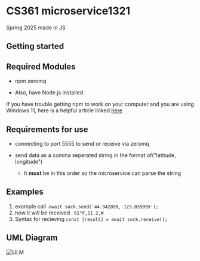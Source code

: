 # CS361 microservice1321
Spring 2025 made in JS

## Getting started
## Required Modules
- npm zeromq

- Also, have Node.js installed

If you have trouble getting npm to work on your computer and you are using Windows 11, here is a helpful article linked [here](https://learn.microsoft.com/en-us/windows/dev-environment/javascript/nodejs-on-windows)
## Requirements for use
- connecting to port 5555 to send or receive via zeromq

- send data as a comma seperated string in the format of("latitude, longitude")
  - It **must** be in this order so the microservice can parse the string
## Examples
1. example call :`await sock.send('44.942898,-123.035095');`
2. how it will be received ` 61°F,11.2,W`
3. Syntax for recieving `const [result] = await sock.receive();`
## UML Diagram
![ULM](https://github.com/user-attachments/assets/294600e1-9aac-4924-83e6-5f3191616b49)
